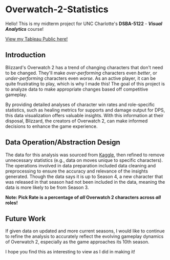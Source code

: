 # Overwatch-2-Statistics
Hello! This is my midterm project for UNC Charlotte's **DSBA-5122** - ***Visual Analytics*** course!

[View my Tableau Public here!](https://public.tableau.com/shared/9FY6HSQYP?:display_count=n&:origin=viz_share_link)

## Introduction

Blizzard's Overwatch 2 has a trend of changing characters that don't need to be changed. They'll make *over-performing* characters even *better*, or *under-performing* characters even *worse*. As an active player, it can be quite frustrating to play, which is why I made this! The goal of this project is to analyze data to make appropriate changes based off competitive gameplay.

By providing detailed analyses of character win rates and role-specific statistics, such as healing metrics for supports and damage output for DPS, this data visualization offers valuable insights. With this information at their disposal, Blizzard, the creators of Overwatch 2, can make informed decisions to enhance the game experience.

## Data Operation/Abstraction Design
The data for this analysis was sourced from [Kaggle](https://www.kaggle.com/datasets/mykhailokachan/overwatch-2-statistics), then refined to remove unnecessary statistics (e.g., data on moves unique to specific characters). The operations involved in data preparation included data cleaning and preprocessing to ensure the accuracy and relevance of the insights generated. Though the data says it is up to Season 4, a new character that was released in that season had not been included in the data, meaning the data is more likely to be from Season 3.

**Note: Pick Rate is a percentage of *all* Overwatch 2 characters across *all* roles!**

## Future Work
If given data on updated and more current seasons, I would like to continue to refine the analysis to accurately reflect the evolving gameplay dynamics of Overwatch 2, especially as the game approaches its 10th season.

I hope you find this as interesting to view as I did in making it!
